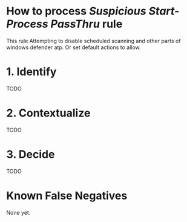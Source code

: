 # How to process *Suspicious Start-Process PassThru* rule
This rule Attempting to disable scheduled scanning and other parts of windows defender atp. Or set default actions to allow.

# 1. Identify
TODO

# 2. Contextualize
TODO

# 3. Decide
TODO

# Known False Negatives
None yet.
